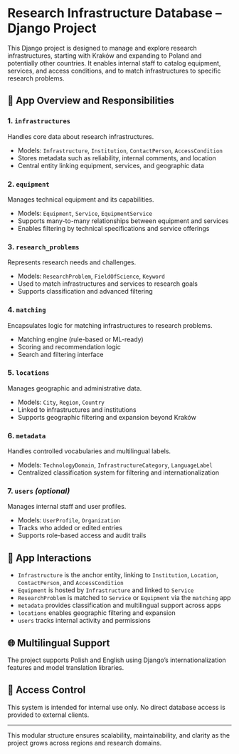 
# Research Infrastructure Database – Django Project

This Django project is designed to manage and explore research infrastructures, starting with Kraków and expanding to Poland and potentially other countries. It enables internal staff to catalog equipment, services, and access conditions, and to match infrastructures to specific research problems.

## 🧩 App Overview and Responsibilities

### 1. `infrastructures`
Handles core data about research infrastructures.

- Models: `Infrastructure`, `Institution`, `ContactPerson`, `AccessCondition`
- Stores metadata such as reliability, internal comments, and location
- Central entity linking equipment, services, and geographic data

### 2. `equipment`
Manages technical equipment and its capabilities.

- Models: `Equipment`, `Service`, `EquipmentService`
- Supports many-to-many relationships between equipment and services
- Enables filtering by technical specifications and service offerings

### 3. `research_problems`
Represents research needs and challenges.

- Models: `ResearchProblem`, `FieldOfScience`, `Keyword`
- Used to match infrastructures and services to research goals
- Supports classification and advanced filtering

### 4. `matching`
Encapsulates logic for matching infrastructures to research problems.

- Matching engine (rule-based or ML-ready)
- Scoring and recommendation logic
- Search and filtering interface

### 5. `locations`
Manages geographic and administrative data.

- Models: `City`, `Region`, `Country`
- Linked to infrastructures and institutions
- Supports geographic filtering and expansion beyond Kraków

### 6. `metadata`
Handles controlled vocabularies and multilingual labels.

- Models: `TechnologyDomain`, `InfrastructureCategory`, `LanguageLabel`
- Centralized classification system for filtering and internationalization

### 7. `users` *(optional)*
Manages internal staff and user profiles.

- Models: `UserProfile`, `Organization`
- Tracks who added or edited entries
- Supports role-based access and audit trails

## 🔄 App Interactions

- `Infrastructure` is the anchor entity, linking to `Institution`, `Location`, `ContactPerson`, and `AccessCondition`
- `Equipment` is hosted by `Infrastructure` and linked to `Service`
- `ResearchProblem` is matched to `Service` or `Equipment` via the `matching` app
- `metadata` provides classification and multilingual support across apps
- `locations` enables geographic filtering and expansion
- `users` tracks internal activity and permissions

## 🌐 Multilingual Support

The project supports Polish and English using Django’s internationalization features and model translation libraries.

## 🔐 Access Control

This system is intended for internal use only. No direct database access is provided to external clients.

---

This modular structure ensures scalability, maintainability, and clarity as the project grows across regions and research domains.

